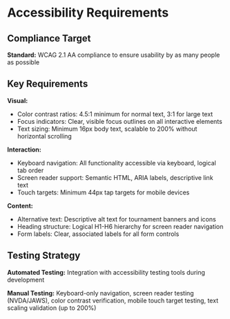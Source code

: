 # Accessibility Requirements

## Compliance Target
**Standard:** WCAG 2.1 AA compliance to ensure usability by as many people as possible

## Key Requirements

**Visual:**
- Color contrast ratios: 4.5:1 minimum for normal text, 3:1 for large text
- Focus indicators: Clear, visible focus outlines on all interactive elements
- Text sizing: Minimum 16px body text, scalable to 200% without horizontal scrolling

**Interaction:**
- Keyboard navigation: All functionality accessible via keyboard, logical tab order
- Screen reader support: Semantic HTML, ARIA labels, descriptive link text
- Touch targets: Minimum 44px tap targets for mobile devices

**Content:**
- Alternative text: Descriptive alt text for tournament banners and icons
- Heading structure: Logical H1-H6 hierarchy for screen reader navigation
- Form labels: Clear, associated labels for all form controls

## Testing Strategy
**Automated Testing:** Integration with accessibility testing tools during development

**Manual Testing:** Keyboard-only navigation, screen reader testing (NVDA/JAWS), color contrast verification, mobile touch target testing, text scaling validation (up to 200%)
